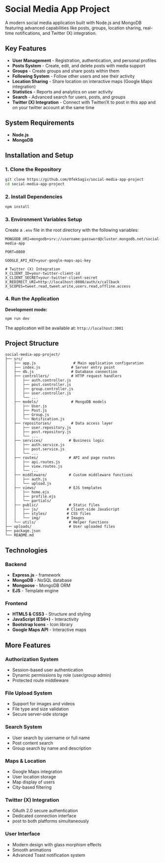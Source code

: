 # Social Media App Project

A modern social media application built with Node.js and MongoDB featuring advanced capabilities like posts, groups, location sharing, real-time notifications, and Twitter (X) integration.

## Key Features

- **User Management** - Registration, authentication, and personal profiles
- **Posts System** - Create, edit, and delete posts with media support
- **Groups** - Create groups and share posts within them
- **Following System** - Follow other users and see their activity
- **Location Sharing** - Share location on interactive maps (Google Maps integration)
- **Statistics** - Reports and analytics on user activity
- **Search** - Advanced search for users, posts, and groups
- **Twitter (X) Integration** - Connect with Twitter/X to post in this app and on your twitter account at the same time

## System Requirements

- **Node.js**
- **MongoDB**

## Installation and Setup

### 1. Clone the Repository
```bash
git clone https://github.com/OfekSagiv/social-media-app-project
cd social-media-app-project
```

### 2. Install Dependencies
```bash
npm install
```

### 3. Environment Variables Setup
Create a `.env` file in the root directory with the following variables:

```env
MONGODB_URI=mongodb+srv://username:password@cluster.mongodb.net/social-media-app

PORT=8080

GOOGLE_API_KEY=your-google-maps-api-key

# Twitter (X) Integration
X_CLIENT_ID=your-twitter-client-id
X_CLIENT_SECRET=your-twitter-client-secret
X_REDIRECT_URI=http://localhost:8080/auth/x/callback
X_SCOPES=tweet.read,tweet.write,users.read,offline.access
```

### 4. Run the Application

**Development mode:**
```bash
npm run dev
```

The application will be available at: `http://localhost:3001`

## Project Structure

```
social-media-app-project/
├── src/
│   ├── app.js                 # Main application configuration
│   ├── index.js              # Server entry point
│   ├── db.js                 # Database connection
│   ├── controllers/          # HTTP request handlers
│   │   ├── auth.controller.js
│   │   ├── post.controller.js
│   │   ├── group.controller.js
│   │   ├── user.controller.js
│   │   └── ...
│   ├── models/               # MongoDB models
│   │   ├── User.js
│   │   ├── Post.js
│   │   ├── Group.js
│   │   └── Notification.js
│   ├── repositories/         # Data access layer
│   │   ├── user.repository.js
│   │   ├── post.repository.js
│   │   └── ...
│   ├── services/            # Business logic
│   │   ├── auth.service.js
│   │   ├── post.service.js
│   │   └── ...
│   ├── routes/              # API and page routes
│   │   ├── api.routes.js
│   │   ├── view.routes.js
│   │   └── ...
│   ├── middleware/          # Custom middleware functions
│   │   ├── auth.js
│   │   └── upload.js
│   ├── views/               # EJS templates
│   │   ├── home.ejs
│   │   ├── profile.ejs
│   │   └── partials/
│   ├── public/              # Static files
│   │   ├── js/             # Client-side JavaScript
│   │   ├── styles/         # CSS files
│   │   └── img/            # Images
│   └── utils/               # Helper functions
├── uploads/                 # User uploaded files
├── package.json
└── README.md
```

## Technologies

### Backend
- **Express.js** - framework
- **MongoDB** - NoSQL database
- **Mongoose** - MongoDB ORM
- **EJS** - Template engine

### Frontend
- **HTML5 & CSS3** - Structure and styling
- **JavaScript (ES6+)** - Interactivity
- **Bootstrap Icons** - Icon library
- **Google Maps API** - Interactive maps

## More Features

### Authorization System
- Session-based user authentication
- Dynamic permissions by role (user/group admin)
- Protected route middleware

### File Upload System
- Support for images and videos
- File type and size validation
- Secure server-side storage

### Search System
- User search by username or full name
- Post content search
- Group search by name and description

### Maps & Location
- Google Maps integration
- User location storage
- Map display of users
- City-based filtering

### Twitter (X) Integration
- OAuth 2.0 secure authentication
- Dedicated connection interface
- post to both platforms simultaneously

### User Interface

- Modern design with glass morphism effects
- Smooth animations
- Advanced Toast notification system
